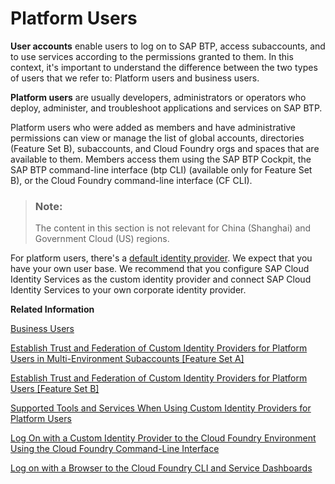 <!-- loio9e5e635e45eb4fc99a00060043285649 -->

# Platform Users

**User accounts** enable users to log on to SAP BTP, access subaccounts, and to use services according to the permissions granted to them. In this context, it's important to understand the difference between the two types of users that we refer to: Platform users and business users.

**Platform users** are usually developers, administrators or operators who deploy, administer, and troubleshoot applications and services on SAP BTP. 

Platform users who were added as members and have administrative permissions can view or manage the list of global accounts, directories \(Feature Set B\), subaccounts, and Cloud Foundry orgs and spaces that are available to them. Members access them using the SAP BTP Cockpit, the SAP BTP command-line interface \(btp CLI\) \(available only for Feature Set B\), or the Cloud Foundry command-line interface \(CF CLI\).

> ### Note:  
> The content in this section is not relevant for China \(Shanghai\) and Government Cloud \(US\) regions.

For platform users, there's a [default identity provider](default-identity-provider-d6a8db7.md). We expect that you have your own user base. We recommend that you configure SAP Cloud Identity Services as the custom identity provider and connect SAP Cloud Identity Services to your own corporate identity provider.

**Related Information**  


[Business Users](business-users-3a3f0e1.md "User accounts enable users to log on to SAP BTP, access subaccounts, and to use services according to the permissions granted to them. In this context, it's important to understand the difference between the two types of users that we refer to: business users and platform users.")

[Establish Trust and Federation of Custom Identity Providers for Platform Users in Multi-Environment Subaccounts \[Feature Set A\]](establish-trust-and-federation-of-custom-identity-providers-for-platform-users-in-multi-8600afb.md "By default, platform users in multi-environment subaccounts are users in SAP ID service. The use of your own identity provider requires integration between the user bases of multi-environment and Neo subaccounts.")

[Establish Trust and Federation of Custom Identity Providers for Platform Users \[Feature Set B\]](establish-trust-and-federation-of-custom-identity-providers-for-platform-users-feature-c368984.md "You want to use a custom identity provider for the platform users of SAP BTP in different environments and at the different account levels: global account, directory, and subaccount. By default, platform users in multi-environment subaccounts are users in the default identity provider.")

[Supported Tools and Services When Using Custom Identity Providers for Platform Users](supported-tools-and-services-when-using-custom-identity-providers-for-platform-users-94ef515.md "Not all tools and services of SAP BTP support the use of custom identity providers with platform users. We provide a list of tools and services, which support this feature and any restrictions that apply.")

[Log On with a Custom Identity Provider to the Cloud Foundry Environment Using the Cloud Foundry Command-Line Interface](log-on-with-a-custom-identity-provider-to-the-cloud-foundry-environment-using-the-cloud-d477618.md "Learn how to use different methods to log on to Cloud Foundry using a custom identity provider (IdP).")

[Log on with a Browser to the Cloud Foundry CLI and Service Dashboards](log-on-with-a-browser-to-the-cloud-foundry-cli-and-service-dashboards-7eb0943.md "Platform users of the Cloud Foundry environment have the option to log on with a custom identity provider or the default identity provider.")

